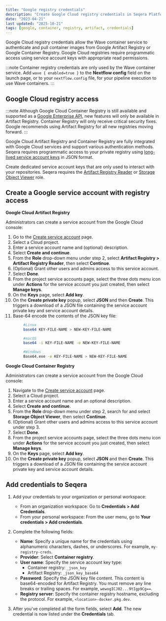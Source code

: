 ```yaml
---
title: "Google registry credentials"
description: "Create Google Cloud registry credentials in Seqera Platform."
date: "2023-04-21"
last updated: "2025-10-21"
tags: [google, container, registry, artifact, credentials]
---
```


Google Cloud registry credentials allow the Wave container service to authenticate and pull container images from Google Artifact Registry or Google Container Registry. Google Cloud registries require programmatic access using service account keys with appropriate read permissions.

:::note
Container registry credentials are only used by the Wave container service. Add `wave { enabled=true }` to the **Nextflow config** field on the launch page, or to your `nextflow.config` file, for your pipeline execution to use Wave containers.
:::

## Google Cloud registry access

:::note
Although Google Cloud Container Registry is still available and supported as a [Google Enterprise API](https://cloud.google.com/blog/topics/inside-google-cloud/new-api-stability-tenets-govern-google-enterprise-apis), new features will only be available in Artifact Registry. Container Registry will only receive critical security fixes. Google recommends using Artifact Registry for all new registries moving forward.
:::

Google Cloud Artifact Registry and Container Registry are fully integrated with Google Cloud services and support various authentication methods. Seqera requires programmatic access to your private registry using [long-lived service account keys](https://cloud.google.com/artifact-registry/docs/docker/authentication#json-key) in JSON format.

Create dedicated service account keys that are only used to interact with your repositories. Seqera requires the [Artifact Registry Reader](https://cloud.google.com/artifact-registry/docs/access-control#permissions) or [Storage Object Viewer](https://cloud.google.com/container-registry/docs/access-control#permissions) role.

## Create a Google service account with registry access

**Google Cloud Artifact Registry**

Administrators can create a service account from the Google Cloud console:

1. Go to the [Create service account](https://console.cloud.google.com/projectselector/iam-admin/serviceaccounts/create?walkthrough_id=iam--create-service-account) page.
2. Select a Cloud project.
3. Enter a service account name and (optional) description.
4. Select **Create and continue**.
5. From the **Role** drop-down menu under step 2, select **Artifact Registry > Artifact Registry Reader**, then select **Continue**.
6. (Optional) Grant other users and admins access to this service account.
7. Select **Done**.
8. From the project service accounts page, select the three dots menu icon under **Actions** for the service account you just created, then select **Manage keys**.
9. On the **Keys** page, select **Add key**.
10. On the **Create private key** popup, select **JSON** and then **Create**. This triggers a download of a JSON file containing the service account private key and service account details.
11. Base-64 encode the contents of the JSON key file:

```bash
        #Linux
        base64 KEY-FILE-NAME > NEW-KEY-FILE-NAME

        #macOS
        base64 -i KEY-FILE-NAME -o NEW-KEY-FILE-NAME

        #Windows
        Base64.exe -e KEY-FILE-NAME > NEW-KEY-FILE-NAME
```

**Google Cloud Container Registry**

Administrators can create a service account from the Google Cloud console:

1. Navigate to the [Create service account](https://console.cloud.google.com/projectselector/iam-admin/serviceaccounts/create?walkthrough_id=iam--create-service-account) page.
2. Select a Cloud project.
3. Enter a service account name and an optional description.
4. Select **Create and continue**.
5. From the **Role** drop-down menu under step 2, search for and select **Storage Object Viewer**, then select **Continue**.
6. (Optional) Grant other users and admins access to this service account under step 3.
7. Select **Done**.
8. From the project service accounts page, select the three dots menu icon under **Actions** for the service account you just created, then select **Manage keys**.
9. On the **Keys** page, select **Add key**.
10. On the **Create private key** popup, select **JSON** and then **Create**. This triggers a download of a JSON file containing the service account private key and service account details.

## Add credentials to Seqera

1.  Add your credentials to your organization or personal workspace:
    - From an organization workspace: Go to **Credentials > Add Credentials**.
    - From your personal workspace: From the user menu, go to **Your credentials > Add credentials**.

2.  Complete the following fields:

    - **Name**: Specify a unique name for the credentials using alphanumeric characters, dashes, or underscores. For example, `my-registry-creds`.
    - **Provider**: Select **Container registry**.
    - **User name**: Specify the service account key type:
      - Container registry: `_json_key`
      - Artifact Registry: `_json_key_base64`
    - **Password**: Specify the JSON key file content. This content is base64-encoded for Artifact Registry. You must remove any line breaks or trailing spaces. For example, `wewogICJ02...9tIgp9Cg==`.
    - **Registry server**: Specify the container registry hostname, excluding the protocol. For example, `<location>-docker.pkg.dev`.

3.  After you've completed all the form fields, select **Add**. The new credential is now listed under the **Credentials** tab.
